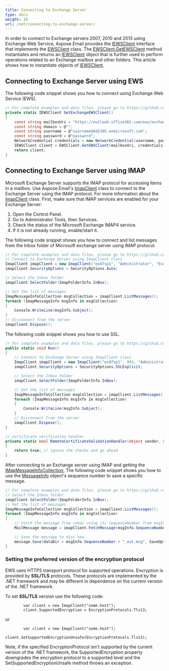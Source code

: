 ```yaml
---
title: Connecting to Exchange Server
type: docs
weight: 10
url: /net/connecting-to-exchange-server/
---
```



In order to connect to Exchange servers 2007, 2010 and 2013 using Exchange Web Service, Aspose.Email provides the [IEWSClient](https://apireference.aspose.com/email/net/aspose.email.clients.exchange.webservice/iewsclient) interface that implements the [EWSClient](https://apireference.aspose.com/email/net/aspose.email.clients.exchange.webservice/ewsclient) class. The [EWSClient.GetEWSClient](https://apireference.aspose.com/email/net/aspose.email.clients.exchange.webservice.ewsclient/getewsclient/methods/2) method instantiates and returns an [IEWSClient](https://apireference.aspose.com/email/net/aspose.email.clients.exchange.webservice/iewsclient) object that is further used to perform operations related to an Exchange mailbox and other folders. This article shows how to instantiate objects of [IEWSClient](https://apireference.aspose.com/email/net/aspose.email.clients.exchange.webservice/iewsclient).
## **Connecting to Exchange Server using EWS**
The following code snippet shows you how to connect using Exchange Web Service (EWS).



```csharp
// For complete examples and data files, please go to https://github.com/aspose-email/Aspose.Email-for-.NET
private static IEWSClient GetExchangeEWSClient()
{
    const string mailboxUri = "https://outlook.office365.com/ews/exchange.asmx";
    const string domain = @"";
    const string username = @"username@ASE305.onmicrosoft.com";
    const string password = @"password";
    NetworkCredential credentials = new NetworkCredential(username, password, domain);
    IEWSClient client = EWSClient.GetEWSClient(mailboxUri, credentials);
    return client;
}
```



## **Connecting to Exchange Server using IMAP**
Microsoft Exchange Server supports the IMAP protocol for accessing items in a mailbox. Use Aspose.Email's [ImapClient](https://apireference.aspose.com/email/net/aspose.email.clients.imap/imapclient) class to connect to the Exchange Server using the IMAP protocol. For more information about the [ImapClient](https://apireference.aspose.com/email/net/aspose.email.clients.imap/imapclient) class. First, make sure that IMAP services are enabled for your Exchange Server:

1. Open the Control Panel.
1. Go to Administrator Tools, then Services.
1. Check the status of the Microsoft Exchange IMAP4 service.
1. If it is not already running, enable/start it.

The following code snippet shows you how to connect and list messages from the Inbox folder of Microsoft exchange server using IMAP protocol.



```csharp
// For complete examples and data files, please go to https://github.com/aspose-email/Aspose.Email-for-.NET
// Connect to Exchange Server using ImapClient class
ImapClient imapClient = new ImapClient("ex07sp1", "Administrator", "Evaluation1");
imapClient.SecurityOptions = SecurityOptions.Auto;

// Select the Inbox folder
imapClient.SelectFolder(ImapFolderInfo.InBox);

// Get the list of messages
ImapMessageInfoCollection msgCollection = imapClient.ListMessages();
foreach (ImapMessageInfo msgInfo in msgCollection)
{
    Console.WriteLine(msgInfo.Subject);
}
// Disconnect from the server
imapClient.Dispose();
```



The following code snippet shows you how to use SSL.



```csharp
// For complete examples and data files, please go to https://github.com/aspose-email/Aspose.Email-for-.NET
public static void Run()
{            
    // Connect to Exchange Server using ImapClient class
    ImapClient imapClient = new ImapClient("ex07sp1", 993, "Administrator", "Evaluation1", new RemoteCertificateValidationCallback(RemoteCertificateValidationHandler));
    imapClient.SecurityOptions = SecurityOptions.SSLExplicit;

    // Select the Inbox folder
    imapClient.SelectFolder(ImapFolderInfo.InBox);

    // Get the list of messages
    ImapMessageInfoCollection msgCollection = imapClient.ListMessages();
    foreach (ImapMessageInfo msgInfo in msgCollection)
    {
        Console.WriteLine(msgInfo.Subject);
    }
    // Disconnect from the server
    imapClient.Dispose();   
}

// Certificate verification handler
private static bool RemoteCertificateValidationHandler(object sender, X509Certificate certificate, X509Chain chain, SslPolicyErrors sslPolicyErrors)
{
    return true; // ignore the checks and go ahead
}
```



After connecting to an Exchange server using IMAP and getting the [IMapMessageInfoCollection](https://apireference.aspose.com/email/net/aspose.email.clients.imap/imapmessageinfocollection), The following code snippet shows you how to use the [MessageInfo](https://apireference.aspose.com/email/net/aspose.email.storage.pst/messageinfo) object's sequence number to save a specific message.



```csharp
// For complete examples and data files, please go to https://github.com/aspose-email/Aspose.Email-for-.NET
// Select the Inbox folder
imapClient.SelectFolder(ImapFolderInfo.InBox);
// Get the list of messages
ImapMessageInfoCollection msgCollection = imapClient.ListMessages();
foreach (ImapMessageInfo msgInfo in msgCollection)
{
    // Fetch the message from inbox using its SequenceNumber from msgInfo
    MailMessage message = imapClient.FetchMessage(msgInfo.SequenceNumber);

    // Save the message to disc now
    message.Save(dataDir + msgInfo.SequenceNumber + "_out.msg", SaveOptions.DefaultMsgUnicode);
}
```

### Setting the preferred version of the encryption protocol

EWS uses HTTPS transport protocol for supported operations. Encryption is provided by **SSL/TLS** protocols. These protocols are implemented by the .NET framework and may be different in dependence on the current version of the .NET framework.

To set **SSL/TLS** version use the following code:

            var client = new ImapClient("some.host");
            client.SupportedEncryption = EncryptionProtocols.Tls13;
or

            var client = new ImapClient("some.host");
            client.SetSupportedEncryptionUnsafe(EncryptionProtocols.Tls13);

Note, if the specified EncryptionProtocol isn't supported by the current version of the .NET framework, the SupportedEncryption property downgrades the encryption protocol to a supported level and the SetSupportedEncryptionUnsafe method throws an exception.